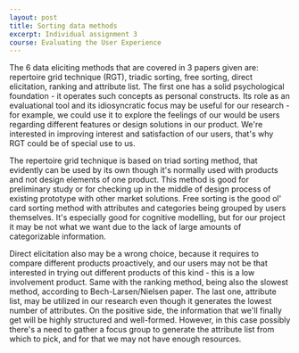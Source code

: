```yaml
---
layout: post
title: Sorting data methods
excerpt: Individual assignment 3
course: Evaluating the User Experience
---
```


The 6 data eliciting methods that are covered in 3 papers given are: repertoire grid technique (RGT), triadic sorting, free sorting, direct elicitation, ranking and attribute list. The first one has a solid psychological foundation - it operates such concepts as personal constructs. Its role as an evaluational tool and its idiosyncratic focus may be useful for our research - for example, we could use it to explore the feelings of our would be users regarding different features or design solutions in our product. We're interested in improving interest and satisfaction of our users, that's why RGT could be of special use to us.

The repertoire grid technique is based on triad sorting method, that evidently can be used by its own though it's normally used with products and not design elements of one product. This method is good for preliminary study or for checking up in the middle of design process of existing prototype with other market solutions. Free sorting is the good ol' card sorting method with attributes and categories being grouped by users themselves. It's especially good for cognitive modelling, but for our project it may be not what we want due to the lack of large amounts of categorizable information.

Direct elicitation also may be a wrong choice, because it requires to compare different products proactively, and our users may not be that interested in trying out different products of this kind - this is a low involvement product. Same with the ranking method, being also the slowest method, according to Bech-Larsen/Nielsen paper. The last one, attribute list, may be utilized in our research even though it generates the lowest number of attributes. On the positive side, the information that we'll finally get will be highly structured and well-formed. However, in this case possibly there's a need to gather a focus group to generate the attribute list from which to pick, and for that we may not have enough resources.

